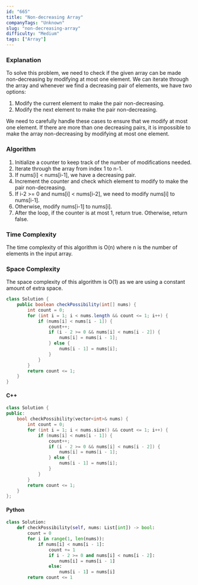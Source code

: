 ```yaml
---
id: "665"
title: "Non-decreasing Array"
companyTags: "Unknown"
slug: "non-decreasing-array"
difficulty: "Medium"
tags: ["Array"]
---
```


### Explanation
To solve this problem, we need to check if the given array can be made non-decreasing by modifying at most one element. We can iterate through the array and whenever we find a decreasing pair of elements, we have two options:
1. Modify the current element to make the pair non-decreasing.
2. Modify the next element to make the pair non-decreasing.

We need to carefully handle these cases to ensure that we modify at most one element. If there are more than one decreasing pairs, it is impossible to make the array non-decreasing by modifying at most one element.

### Algorithm
1. Initialize a counter to keep track of the number of modifications needed.
2. Iterate through the array from index 1 to n-1.
3. If nums[i] < nums[i-1], we have a decreasing pair.
4. Increment the counter and check which element to modify to make the pair non-decreasing.
5. If i-2 >= 0 and nums[i] < nums[i-2], we need to modify nums[i] to nums[i-1].
6. Otherwise, modify nums[i-1] to nums[i].
7. After the loop, if the counter is at most 1, return true. Otherwise, return false.

### Time Complexity
The time complexity of this algorithm is O(n) where n is the number of elements in the input array.

### Space Complexity
The space complexity of this algorithm is O(1) as we are using a constant amount of extra space.

```java
class Solution {
    public boolean checkPossibility(int[] nums) {
        int count = 0;
        for (int i = 1; i < nums.length && count <= 1; i++) {
            if (nums[i] < nums[i - 1]) {
                count++;
                if (i - 2 >= 0 && nums[i] < nums[i - 2]) {
                    nums[i] = nums[i - 1];
                } else {
                    nums[i - 1] = nums[i];
                }
            }
        }
        return count <= 1;
    }
}
```

#### C++
```cpp
class Solution {
public:
    bool checkPossibility(vector<int>& nums) {
        int count = 0;
        for (int i = 1; i < nums.size() && count <= 1; i++) {
            if (nums[i] < nums[i - 1]) {
                count++;
                if (i - 2 >= 0 && nums[i] < nums[i - 2]) {
                    nums[i] = nums[i - 1];
                } else {
                    nums[i - 1] = nums[i];
                }
            }
        }
        return count <= 1;
    }
};
```

#### Python
```python
class Solution:
    def checkPossibility(self, nums: List[int]) -> bool:
        count = 0
        for i in range(1, len(nums)):
            if nums[i] < nums[i - 1]:
                count += 1
                if i - 2 >= 0 and nums[i] < nums[i - 2]:
                    nums[i] = nums[i - 1]
                else:
                    nums[i - 1] = nums[i]
        return count <= 1
```